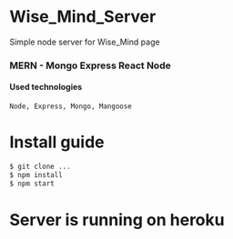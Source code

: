 # Wise_Mind_Server

Simple node server for Wise_Mind page
### MERN - Mongo Express React Node

#### Used technologies

```
Node, Express, Mongo, Mangoose
```

# Install guide
```sh
$ git clone ...
$ npm install
$ npm start
```
# Server is running on heroku
```
```
